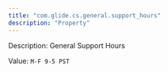 ```yaml
---
title: "com.glide.cs.general.support_hours"
description: "Property"
---
```


Description: General Support Hours

Value: `M-F 9-5 PST`